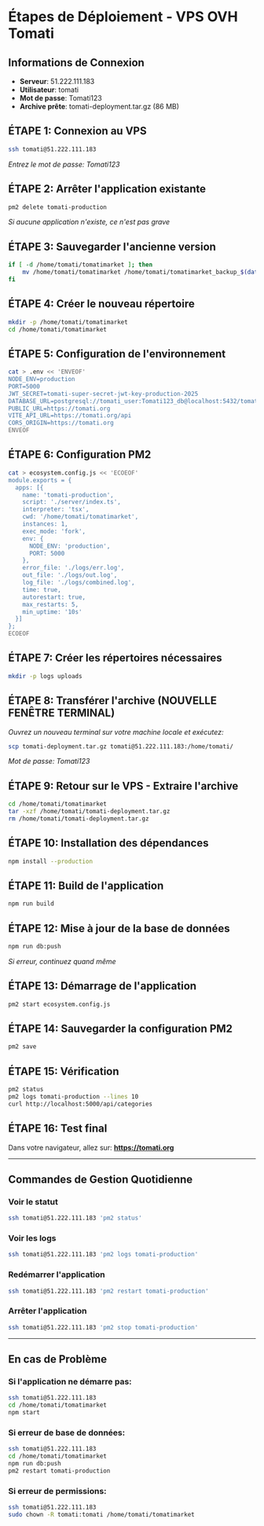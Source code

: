 # Étapes de Déploiement - VPS OVH Tomati

## Informations de Connexion
- **Serveur**: 51.222.111.183
- **Utilisateur**: tomati
- **Mot de passe**: Tomati123
- **Archive prête**: tomati-deployment.tar.gz (86 MB)

## ÉTAPE 1: Connexion au VPS
```bash
ssh tomati@51.222.111.183
```
*Entrez le mot de passe: Tomati123*

## ÉTAPE 2: Arrêter l'application existante
```bash
pm2 delete tomati-production
```
*Si aucune application n'existe, ce n'est pas grave*

## ÉTAPE 3: Sauvegarder l'ancienne version
```bash
if [ -d /home/tomati/tomatimarket ]; then
    mv /home/tomati/tomatimarket /home/tomati/tomatimarket_backup_$(date +%Y%m%d_%H%M%S)
fi
```

## ÉTAPE 4: Créer le nouveau répertoire
```bash
mkdir -p /home/tomati/tomatimarket
cd /home/tomati/tomatimarket
```

## ÉTAPE 5: Configuration de l'environnement
```bash
cat > .env << 'ENVEOF'
NODE_ENV=production
PORT=5000
JWT_SECRET=tomati-super-secret-jwt-key-production-2025
DATABASE_URL=postgresql://tomati_user:Tomati123_db@localhost:5432/tomati_db
PUBLIC_URL=https://tomati.org
VITE_API_URL=https://tomati.org/api
CORS_ORIGIN=https://tomati.org
ENVEOF
```

## ÉTAPE 6: Configuration PM2
```bash
cat > ecosystem.config.js << 'ECOEOF'
module.exports = {
  apps: [{
    name: 'tomati-production',
    script: './server/index.ts',
    interpreter: 'tsx',
    cwd: '/home/tomati/tomatimarket',
    instances: 1,
    exec_mode: 'fork',
    env: {
      NODE_ENV: 'production',
      PORT: 5000
    },
    error_file: './logs/err.log',
    out_file: './logs/out.log',
    log_file: './logs/combined.log',
    time: true,
    autorestart: true,
    max_restarts: 5,
    min_uptime: '10s'
  }]
};
ECOEOF
```

## ÉTAPE 7: Créer les répertoires nécessaires
```bash
mkdir -p logs uploads
```

## ÉTAPE 8: Transférer l'archive (NOUVELLE FENÊTRE TERMINAL)
*Ouvrez un nouveau terminal sur votre machine locale et exécutez:*
```bash
scp tomati-deployment.tar.gz tomati@51.222.111.183:/home/tomati/
```
*Mot de passe: Tomati123*

## ÉTAPE 9: Retour sur le VPS - Extraire l'archive
```bash
cd /home/tomati/tomatimarket
tar -xzf /home/tomati/tomati-deployment.tar.gz
rm /home/tomati/tomati-deployment.tar.gz
```

## ÉTAPE 10: Installation des dépendances
```bash
npm install --production
```

## ÉTAPE 11: Build de l'application
```bash
npm run build
```

## ÉTAPE 12: Mise à jour de la base de données
```bash
npm run db:push
```
*Si erreur, continuez quand même*

## ÉTAPE 13: Démarrage de l'application
```bash
pm2 start ecosystem.config.js
```

## ÉTAPE 14: Sauvegarder la configuration PM2
```bash
pm2 save
```

## ÉTAPE 15: Vérification
```bash
pm2 status
pm2 logs tomati-production --lines 10
curl http://localhost:5000/api/categories
```

## ÉTAPE 16: Test final
Dans votre navigateur, allez sur: **https://tomati.org**

---

## Commandes de Gestion Quotidienne

### Voir le statut
```bash
ssh tomati@51.222.111.183 'pm2 status'
```

### Voir les logs
```bash
ssh tomati@51.222.111.183 'pm2 logs tomati-production'
```

### Redémarrer l'application
```bash
ssh tomati@51.222.111.183 'pm2 restart tomati-production'
```

### Arrêter l'application
```bash
ssh tomati@51.222.111.183 'pm2 stop tomati-production'
```

---

## En cas de Problème

### Si l'application ne démarre pas:
```bash
ssh tomati@51.222.111.183
cd /home/tomati/tomatimarket
npm start
```

### Si erreur de base de données:
```bash
ssh tomati@51.222.111.183
cd /home/tomati/tomatimarket
npm run db:push
pm2 restart tomati-production
```

### Si erreur de permissions:
```bash
ssh tomati@51.222.111.183
sudo chown -R tomati:tomati /home/tomati/tomatimarket
```